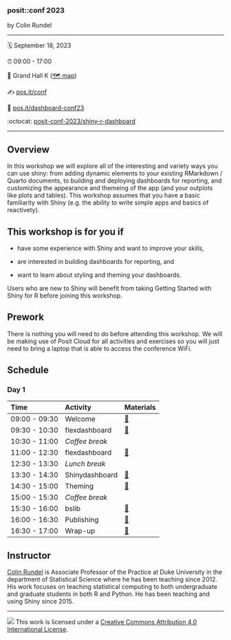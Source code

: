 
### posit::conf 2023

by Colin Rundel

-----

:spiral_calendar: September 18, 2023  

:alarm_clock:     09:00 - 17:00  

:hotel:           Grand Hall K ([:world_map: map](https://www.hyattregencychicagophotos.com/images/HOTEL_MAP.pdf))  

:writing_hand:    [pos.it/conf](http://pos.it/conf)

:link:            [pos.it/dashboard-conf23](http://pos.it/dashboard-conf23)

:octocat:         [posit-conf-2023/shiny-r-dashboard](https://github.com/posit-conf-2023/shiny-r-dashboard)

-----

## Overview

In this workshop we will explore all of the interesting and variety ways you can use shiny: from adding dynamic elements to your existing RMarkdown / Quarto documents, to building and deploying dashboards for reporting, and customizing the appearance and themeing of the app (and your outplots like plots and tables). This workshop assumes that you have a basic familiarity with Shiny (e.g. the ability to write simple apps and basics of reactivety).

## This workshop is for you if

* have some experience with Shiny and want to improve your skills,

* are interested in building dashboards for reporting, and

* want to learn about styling and theming your dashboards.

Users who are new to Shiny will benefit from taking Getting Started with Shiny for R before joining this workshop.

## Prework

There is nothing you will need to do before attending this workshop. We will be making use of Posit Cloud for all activities and exercises so you will just need to bring a laptop that is able to access the conference WiFi.

## Schedule

### Day 1

| Time          | Activity              | Materials                   |
| :------------ | :-------------------- | :-------------------------- |
| 09:00 - 09:30 | Welcome               | <a href="">:green_book:</a> |
| 09:30 - 10:30 | flexdashboard         | <a href="">:green_book:</a> |
| 10:30 - 11:00 | *Coffee break*        |                             |
| 11:00 - 12:30 | flexdashboard         | <a href="">:green_book:</a> |
| 12:30 - 13:30 | *Lunch break*         |                             |
| 13:30 - 14:30 | Shinydashboard        | <a href="">:green_book:</a> |
| 14:30 - 15:00 | Theming               | <a href="">:green_book:</a> |
| 15:00 - 15:30 | *Coffee break*        |                             |
| 15:30 - 16:00 | bslib                 | <a href="">:green_book:</a> |
| 16:00 - 16:30 | Publishing            | <a href="">:green_book:</a> |
| 16:30 - 17:00 | Wrap-up               | <a href="">:green_book:</a> |


## Instructor

[Colin Rundel](https://rundel.github.io/) is Associate Professor of the Practice at Duke University in the department of Statistical Science where he has been teaching since 2012. His work focuses on teaching statistical computing to both undergraduate and graduate students in both R and Python. He has been teaching and using Shiny since 2015.

-----

![](https://i.creativecommons.org/l/by/4.0/88x31.png) This work is
licensed under a [Creative Commons Attribution 4.0 International
License](https://creativecommons.org/licenses/by/4.0/).
